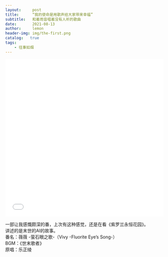 ```yaml
---
layout:     post
title:      “我的使命是用歌声给大家带来幸福”
subtitle:   和着雨音唱着没有人听的歌曲
date:       2021-08-13
author:     lemon
header-img: img/the-first.png
catalog:   true
tags:
    - 往事如烟
---
```

<iframe src="//player.bilibili.com/player.html?aid=589733596&bvid=BV1eq4y1Q7SJ&cid=384564253&page=1&high_quality=1&danmaku=0" allowfullscreen="allowfullscreen" width="100%" height="500" scrolling="no" frameborder="0" sandbox="allow-top-navigation allow-same-origin allow-forms allow-scripts"></iframe>

一部让我感慨颇深的番，上次有这种感觉，还是在看《紫罗兰永恒花园》。  
讲述的是末世的AI的故事。  
番名：薇薇 -萤石眼之歌-（Vivy -Fluorite Eye’s Song-）  
BGM：《世末歌者》  
原唱：乐正绫   

